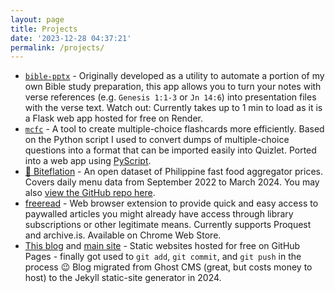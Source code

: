 ```yaml
---
layout: page
title: Projects
date: '2023-12-28 04:37:21'
permalink: /projects/
---
```


- [`bible-pptx`](https://biblepptx.chechu.co) - Originally developed as a utility to automate a portion of my own Bible study preparation, this app allows you to turn your notes with verse references (e.g.&nbsp;`Genesis 1:1-3`&nbsp;or&nbsp;`Jn 14:6`) into presentation files with the verse text. Watch out: Currently takes up to 1 min to load as it is a Flask web app hosted for free on Render.
- [`mcfc`](https://chechu.co/mcfc) - A tool to create multiple-choice flashcards more efficiently. Based on the Python script I used to convert dumps of multiple-choice questions into a format that can be imported easily into Quizlet. Ported into a web app using [PyScript](https://pyscript.net).
- [🍔 Biteflation](/biteflation) - An open dataset of Philippine fast food aggregator prices. Covers daily menu data from September 2022 to March 2024. You may also [view the GitHub repo here](https://github.com/chechusiscar/biteflation). 
- [freeread](https://chromewebstore.google.com/detail/freeread/nlbggcdfhnklgdmokfkbmpmpoknpanpm) - Web browser extension to provide quick and easy access to paywalled articles you might already have access through library subscriptions or other legitimate means. Currently supports Proquest and archive.is. Available on Chrome Web Store.
- [This blog](https://blog.chechu.co) and [main site](https://chechu.co) - Static websites hosted for free on GitHub Pages - finally got used to `git add`, `git commit`, and `git push` in the process 😉 Blog migrated from Ghost CMS (great, but costs money to host) to the Jekyll static-site generator in 2024.